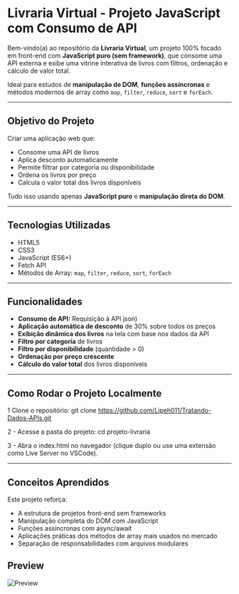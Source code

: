 # Livraria Virtual - Projeto JavaScript com Consumo de API

Bem-vindo(a) ao repositório da **Livraria Virtual**, um projeto 100% focado em front-end com **JavaScript puro (sem framework)**, que consome uma API externa e exibe uma vitrine interativa de livros com filtros, ordenação e cálculo de valor total.

Ideal para estudos de **manipulação de DOM**, **funções assíncronas** e métodos modernos de array como `map`, `filter`, `reduce`, `sort` e `forEach`.

---

## Objetivo do Projeto

Criar uma aplicação web que:

- Consome uma API de livros
- Aplica desconto automaticamente
- Permite filtrar por categoria ou disponibilidade
- Ordena os livros por preço
- Calcula o valor total dos livros disponíveis

Tudo isso usando apenas **JavaScript puro** e **manipulação direta do DOM**.

---

## Tecnologias Utilizadas

- HTML5  
- CSS3  
- JavaScript (ES6+)  
- Fetch API  
- Métodos de Array: `map`, `filter`, `reduce`, `sort`, `forEach`

---

## Funcionalidades

- **Consumo de API:** Requisição à API json)
- **Aplicação automática de desconto** de 30% sobre todos os preços
- **Exibição dinâmica dos livros** na tela com base nos dados da API
- **Filtro por categoria** de livros
- **Filtro por disponibilidade** (quantidade > 0)
- **Ordenação por preço crescente**
- **Cálculo do valor total** dos livros disponíveis

---
## Como Rodar o Projeto Localmente

1 Clone o repositório:
git clone https://github.com/Lipeh011/Tratando-Dados-APIs.git

2 - Acesse a pasta do projeto:
cd projeto-livraria

3 - Abra o index.html no navegador (clique duplo ou use uma extensão como Live Server no VSCode).

---
## Conceitos Aprendidos
Este projeto reforça:

- A estrutura de projetos front-end sem frameworks
- Manipulação completa do DOM com JavaScript
- Funções assíncronas com async/await
- Aplicações práticas dos métodos de array mais usados no mercado
- Separação de responsabilidades com arquivos modulares

## Preview
![Preview](https://media.discordapp.net/attachments/1250289117909090375/1382761811773755463/image.png?ex=684c54ca&is=684b034a&hm=d68960fbdbb966b5517f9f64ecdc05e6820ec39bfe631506389c8627a7627e5d&=&format=webp&quality=lossless&width=1194&height=597)








